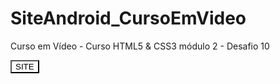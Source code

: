 # SiteAndroid_CursoEmVideo
Curso em Vídeo - Curso HTML5 &amp; CSS3 módulo 2 - Desafio 10

<a href="https://valentim-gab.github.io/SiteAndroid_CursoEmVideo/pages/android.html">
  <input style="background: transparent" type="button" value="SITE" />
</a>
